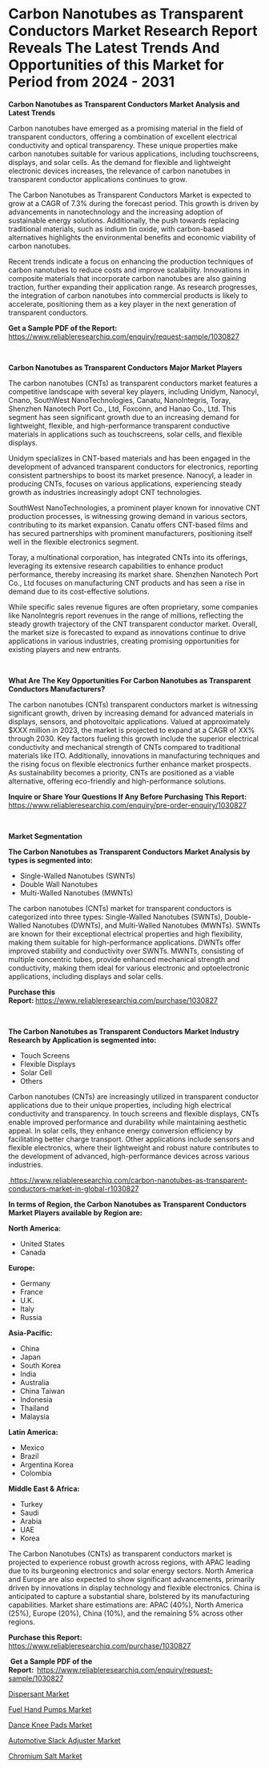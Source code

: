 <p><h1>Carbon Nanotubes as Transparent Conductors Market Research Report Reveals The Latest Trends And Opportunities of this Market for Period from 2024 - 2031</h1></p><p><strong>Carbon Nanotubes as Transparent Conductors Market Analysis and Latest Trends</strong></p>
<p><p>Carbon nanotubes have emerged as a promising material in the field of transparent conductors, offering a combination of excellent electrical conductivity and optical transparency. These unique properties make carbon nanotubes suitable for various applications, including touchscreens, displays, and solar cells. As the demand for flexible and lightweight electronic devices increases, the relevance of carbon nanotubes in transparent conductor applications continues to grow.</p><p>The Carbon Nanotubes as Transparent Conductors Market is expected to grow at a CAGR of 7.3% during the forecast period. This growth is driven by advancements in nanotechnology and the increasing adoption of sustainable energy solutions. Additionally, the push towards replacing traditional materials, such as indium tin oxide, with carbon-based alternatives highlights the environmental benefits and economic viability of carbon nanotubes. </p><p>Recent trends indicate a focus on enhancing the production techniques of carbon nanotubes to reduce costs and improve scalability. Innovations in composite materials that incorporate carbon nanotubes are also gaining traction, further expanding their application range. As research progresses, the integration of carbon nanotubes into commercial products is likely to accelerate, positioning them as a key player in the next generation of transparent conductors.</p></p>
<p><strong>Get a Sample PDF of the Report:&nbsp;</strong> <a href="https://www.reliableresearchiq.com/enquiry/request-sample/1030827">https://www.reliableresearchiq.com/enquiry/request-sample/1030827</a></p>
<p>&nbsp;</p>
<p><strong>Carbon Nanotubes as Transparent Conductors Major Market Players</strong></p>
<p><p>The carbon nanotubes (CNTs) as transparent conductors market features a competitive landscape with several key players, including Unidym, Nanocyl, Cnano, SouthWest NanoTechnologies, Canatu, NanoIntegris, Toray, Shenzhen Nanotech Port Co., Ltd, Foxconn, and Hanao Co., Ltd. This segment has seen significant growth due to an increasing demand for lightweight, flexible, and high-performance transparent conductive materials in applications such as touchscreens, solar cells, and flexible displays.</p><p>Unidym specializes in CNT-based materials and has been engaged in the development of advanced transparent conductors for electronics, reporting consistent partnerships to boost its market presence. Nanocyl, a leader in producing CNTs, focuses on various applications, experiencing steady growth as industries increasingly adopt CNT technologies.</p><p>SouthWest NanoTechnologies, a prominent player known for innovative CNT production processes, is witnessing growing demand in various sectors, contributing to its market expansion. Canatu offers CNT-based films and has secured partnerships with prominent manufacturers, positioning itself well in the flexible electronics segment.</p><p>Toray, a multinational corporation, has integrated CNTs into its offerings, leveraging its extensive research capabilities to enhance product performance, thereby increasing its market share. Shenzhen Nanotech Port Co., Ltd focuses on manufacturing CNT products and has seen a rise in demand due to its cost-effective solutions.</p><p>While specific sales revenue figures are often proprietary, some companies like NanoIntegris report revenues in the range of millions, reflecting the steady growth trajectory of the CNT transparent conductor market. Overall, the market size is forecasted to expand as innovations continue to drive applications in various industries, creating promising opportunities for existing players and new entrants.</p></p>
<p>&nbsp;</p>
<p><strong>What Are The Key Opportunities For Carbon Nanotubes as Transparent Conductors Manufacturers?</strong></p>
<p><p>The carbon nanotubes (CNTs) transparent conductors market is witnessing significant growth, driven by increasing demand for advanced materials in displays, sensors, and photovoltaic applications. Valued at approximately $XXX million in 2023, the market is projected to expand at a CAGR of XX% through 2030. Key factors fueling this growth include the superior electrical conductivity and mechanical strength of CNTs compared to traditional materials like ITO. Additionally, innovations in manufacturing techniques and the rising focus on flexible electronics further enhance market prospects. As sustainability becomes a priority, CNTs are positioned as a viable alternative, offering eco-friendly and high-performance solutions.</p></p>
<p><strong>Inquire or Share Your Questions If Any Before Purchasing This Report:</strong> <a href="https://www.reliableresearchiq.com/enquiry/pre-order-enquiry/1030827">https://www.reliableresearchiq.com/enquiry/pre-order-enquiry/1030827</a></p>
<p>&nbsp;</p>
<p><strong>Market Segmentation</strong></p>
<p><strong>The Carbon Nanotubes as Transparent Conductors Market Analysis by types is segmented into:</strong></p>
<p><ul><li>Single-Walled Nanotubes (SWNTs)</li><li>Double Wall Nanotubes</li><li>Multi-Walled Nanotubes (MWNTs)</li></ul></p>
<p><p>The carbon nanotubes (CNTs) market for transparent conductors is categorized into three types: Single-Walled Nanotubes (SWNTs), Double-Walled Nanotubes (DWNTs), and Multi-Walled Nanotubes (MWNTs). SWNTs are known for their exceptional electrical properties and high flexibility, making them suitable for high-performance applications. DWNTs offer improved stability and conductivity over SWNTs. MWNTs, consisting of multiple concentric tubes, provide enhanced mechanical strength and conductivity, making them ideal for various electronic and optoelectronic applications, including displays and solar cells.</p></p>
<p><strong>Purchase this Report:&nbsp;</strong><a href="https://www.reliableresearchiq.com/purchase/1030827">https://www.reliableresearchiq.com/purchase/1030827</a></p>
<p>&nbsp;</p>
<p><strong>The Carbon Nanotubes as Transparent Conductors Market Industry Research by Application is segmented into:</strong></p>
<p><ul><li>Touch Screens</li><li>Flexible Displays</li><li>Solar Cell</li><li>Others</li></ul></p>
<p><p>Carbon nanotubes (CNTs) are increasingly utilized in transparent conductor applications due to their unique properties, including high electrical conductivity and transparency. In touch screens and flexible displays, CNTs enable improved performance and durability while maintaining aesthetic appeal. In solar cells, they enhance energy conversion efficiency by facilitating better charge transport. Other applications include sensors and flexible electronics, where their lightweight and robust nature contributes to the development of advanced, high-performance devices across various industries.</p></p>
<p><a href="https://www.reliableresearchiq.com/carbon-nanotubes-as-transparent-conductors-market-in-global-r1030827">&nbsp;https://www.reliableresearchiq.com/carbon-nanotubes-as-transparent-conductors-market-in-global-r1030827</a></p>
<p><strong>In terms of Region, the Carbon Nanotubes as Transparent Conductors Market Players available by Region are:</strong></p>
<p>
    <p> <strong> North America: </strong>
        <ul>
            <li>United States</li>
            <li>Canada</li>
        </ul>
        </p> 
    <p> <strong> Europe: </strong>
        <ul>
            <li>Germany</li>
            <li>France</li>
            <li>U.K.</li>
            <li>Italy</li>
            <li>Russia</li>
        </ul>
        </p> 
    <p> <strong> Asia-Pacific: </strong>
        <ul>
            <li>China</li>
            <li>Japan</li>
            <li>South Korea</li>
            <li>India</li>
            <li>Australia</li>
            <li>China Taiwan</li>
            <li>Indonesia</li>
            <li>Thailand</li>
            <li>Malaysia</li>
        </ul>
        </p> 
    <p> <strong> Latin America: </strong>
        <ul>
            <li>Mexico</li>
            <li>Brazil</li>
            <li>Argentina Korea</li>
            <li>Colombia</li>
        </ul>
        </p> 
    <p> <strong> Middle East & Africa: </strong>
        <ul>
            <li>Turkey</li>
            <li>Saudi</li>
            <li>Arabia</li>
            <li>UAE</li>
            <li>Korea</li>
        </ul>
    </p>
    </p>
<p><p>The Carbon Nanotubes (CNTs) as transparent conductors market is projected to experience robust growth across regions, with APAC leading due to its burgeoning electronics and solar energy sectors. North America and Europe are also expected to show significant advancements, primarily driven by innovations in display technology and flexible electronics. China is anticipated to capture a substantial share, bolstered by its manufacturing capabilities. Market share estimations are: APAC (40%), North America (25%), Europe (20%), China (10%), and the remaining 5% across other regions.</p></p>
<p><strong>Purchase this Report: </strong><a href="https://www.reliableresearchiq.com/purchase/1030827">https://www.reliableresearchiq.com/purchase/1030827</a></p>
<p>&nbsp;<strong>Get a Sample PDF of the Report:&nbsp;&nbsp;</strong><a href="https://www.reliableresearchiq.com/enquiry/request-sample/1030827">https://www.reliableresearchiq.com/enquiry/request-sample/1030827</a></p>
<p><strong></strong></p>
<p><p><a href="https://issuu.com/reportprime-2/docs/dispersant-market-size-2030.pptx_def5757fec2b44">Dispersant Market</a></p><p><a href="https://www.linkedin.com/pulse/global-fuel-hand-pumps-industry-research-report-competitive-landscape-aaqjc?trackingId=dZAixX1zQtacQcc2Eu3arw%3D%3D">Fuel Hand Pumps Market</a></p><p><a href="https://medium.com/@nathalelly87957/dance-knee-pads-market-a-global-and-regional-analysis-2024-2031-837912a75ac0?postPublishedType=initial">Dance Knee Pads Market</a></p><p><a href="https://github.com/ChristianClark406/Market-Research-Report-List-1/blob/main/automotive-slack-adjuster-market.md">Automotive Slack Adjuster Market</a></p><p><a href="https://issuu.com/reportprime-2/docs/chromium-salt-market-size-2030.pptx_99c3acb613f906">Chromium Salt Market</a></p></p>